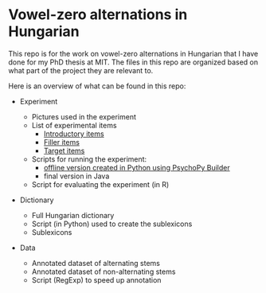 # Vowel-zero alternations in Hungarian

This repo is for the work on vowel-zero alternations in Hungarian that I have done for my PhD thesis at MIT. The files in this repo are organized based on what part of the project they are relevant to. 

Here is an overview of what can be found in this repo:

* Experiment
  * Pictures used in the experiment
  * List of experimental items
    * [Introductory items](https://github.com/dtakacs-lang/dissertation/blob/6d341721dc6cd27c5182ee4f6fcfaf09e190650e/trial_data.xlsx)
    * [Filler items](https://github.com/dtakacs-lang/dissertation/blob/6d341721dc6cd27c5182ee4f6fcfaf09e190650e/Fillers.xlsx)
    * [Target items](https://github.com/dtakacs-lang/dissertation/blob/6d341721dc6cd27c5182ee4f6fcfaf09e190650e/exp_test_1.xlsx)
  * Scripts for running the experiment:
    * [offline version created in Python using PsychoPy Builder](https://github.com/dtakacs-lang/dissertation/blob/cd810bee4009b3e094768865049e028e6acc3de7/PsychoPy%20script.psyexp)
    * final version in Java
  * Script for evaluating the experiment (in R)
 
* Dictionary
  * Full Hungarian dictionary
  * Script (in Python) used to create the sublexicons
  * Sublexicons

* Data
  * Annotated dataset of alternating stems
  * Annotated dataset of non-alternating stems
  * Script (RegExp) to speed up annotation
